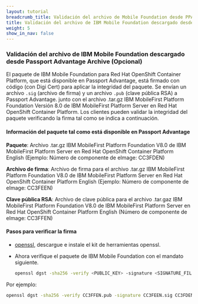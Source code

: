 ```yaml
---
layout: tutorial
breadcrumb_title: Validación del archivo de Mobile Foundation desde PPA
title: Validación del archivo de IBM Mobile Foundation descargado desde Passport Advantage Archive
weight: 5
show_in_nav: false
---
```

<!-- NLS_CHARSET=UTF-8 -->
### Validación del archivo de IBM Mobile Foundation descargado desde Passport Advantage Archive (Opcional) 

El paquete de IBM Mobile Foundation para Red Hat OpenShift Container Platform, que está disponible en Passport Advantage, está firmado con código (con Digi Cert) para aplicar la integridad del paquete. Se envían un archivo `.sig` (archivo de firma) y un archivo `.pub` (clave pública RSA) a Passport Advantage. junto con el archivo .tar.gz IBM MobileFirst Platform Foundation Versión 8.0 de IBM MobileFirst Platform Server en Red Hat OpenShift Container Platform. Los clientes pueden validar la integridad del paquete verificando la firma tal como se indica a continuación.

#### Información del paquete tal como está disponible en Passport Advantage

**Paquete**: Archivo .tar.gz IBM MobileFirst Platform Foundation V8.0 de IBM MobileFirst Platform Server en Red Hat OpenShift Container Platform English (Ejemplo: Número de componente de eImage: CC3FDEN)

**Archivo de firma**: Archivo de firma para el archivo .tar.gz IBM MobileFirst Platform Foundation V8.0 de IBM MobileFirst Platform Server en Red Hat OpenShift Container Platform English (Ejemplo: Número de componente de eImage: CC3FEEN)

**Clave pública RSA**: Archivo de clave pública para el archivo .tar.gaz IBM MobileFirst Platform Foundation V8.0 de IBM MobileFirst Platform Server en Red Hat OpenShift Container Platform English (Número de componente de eImage: CC3FFEN)

#### Pasos para verificar la firma

* [openssl](https://www.openssl.org), descargue e instale el kit de herramientas openssl.
* Ahora verifique el paquete de IBM Mobile Foundation con el mandato siguiente. 

  ```bash
  openssl dgst -sha256 -verify <PUBLIC_KEY> -signature <SIGNATURE_FILE> <IBM MOBILE FOUNDATION PACKAGE ARCHIVE>
  ```
Por ejemplo:

  ```bash
  openssl dgst -sha256 -verify CC3FFEN.pub -signature CC3FEEN.sig CC3FDEN.tar.gz
  ```  
